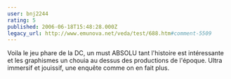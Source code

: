 ```yaml
---
user: bnj2244
rating: 5
published: 2006-06-18T15:48:28.000Z
legacy_url: http://www.emunova.net/veda/test/688.htm#comment-5509
---
```

Voila le jeu phare de la DC, un must ABSOLU tant l'histoire est intéressante et les graphismes un chouia au dessus des productions de l'époque. Ultra immersif et jouissif, une enquête comme on en fait plus.